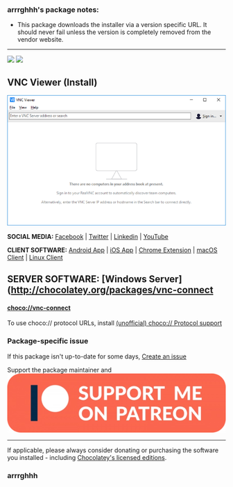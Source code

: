 <h3>arrrghhh's package notes:</h3>

* This package downloads the installer via a version specific URL. It should never fail unless the version is completely removed from the vendor website.

***

[![](https://img.shields.io/chocolatey/v/vnc-viewer?color=green&label=vnc-viewer)](https://chocolatey.org/packages/vnc-viewer) [![](https://img.shields.io/chocolatey/dt/vnc-viewer)](https://chocolatey.org/packages/vnc-viewer)

## VNC Viewer (Install)

![Screen shot of VNC Viewer](https://raw.githubusercontent.com/arrrghhh/ChocolateyPackages/refs/heads/main/vnc-viewer/vnc-viewer_screenshot.png)

**SOCIAL MEDIA:**
[Facebook](https://www.facebook.com/realvnc) | [Twitter](https://twitter.com/realvnc) | [Linkedin](https://www.linkedin.com/company/realvnc) | [YouTube](https://www.youtube.com/user/RealVNCLtd)

**CLIENT SOFTWARE:**
[Android App](http://play.google.com/store/apps/details?id=com.realvnc.viewer.android) | [iOS App](https://itunes.apple.com/us/app/vnc-viewer/id352019548?mt=8) | [Chrome Extension](https://chocolatey.org/packages/vnc-viewer-chrome/1.2.2.15132) | [macOS Client](https://www.realvnc.com/download/viewer/macos/) | [Linux Client](https://www.realvnc.com/download/viewer/linux/)

**SERVER SOFTWARE:**
[Windows Server](http://chocolatey.org/packages/vnc-connect
---

#### [choco://vnc-connect](choco://vnc-connect)
To use choco:// protocol URLs, install [(unofficial) choco:// Protocol support ](https://chocolatey.org/packages/choco-protocol-support)

### Package-specific issue
If this package isn't up-to-date for some days, [Create an issue](https://github.com/arrrghhh/ChocolateyPackages/issues/new/choose)

Support the package maintainer and [![Patreon](https://raw.githubusercontent.com/arrrghhh/ChocolateyPackages/refs/heads/main/Patreon-Button-600x163.webp)](https://www.patreon.com/arrrghhh)

---

If applicable, please always consider donating or purchasing the software you installed - including [Chocolatey's licensed editions](https://chocolatey.org/pricing).

<h3>arrrghhh</h3>